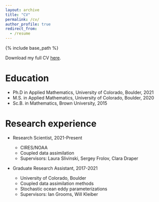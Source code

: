 ```yaml
---
layout: archive
title: "CV"
permalink: /cv/
author_profile: true
redirect_from:
  - /resume
---
```


{% include base_path %}

Download my full CV <a href="http://zcstanley.github.io/files/CV.pdf" target="_blank">here</a>.

Education
======
* Ph.D in Applied Mathematics, University of Colorado, Boulder, 2021
* M.S. in Applied Mathematics, University of Colorado, Boulder, 2020
* Sc.B. in Mathematics, Brown University, 2015

Research experience
======
* Research Scientist, 2021-Present
  * CIRES/NOAA
  * Coupled data assimilation
  * Supervisors: Laura Slivinski, Sergey Frolov, Clara Draper

* Graduate Research Assistant, 2017-2021
  * University of Colorado, Boulder
  * Coupled data assimilation methods
  * Stochastic ocean eddy parameterizations
  * Supervisors: Ian Grooms, Will Kleiber
  



